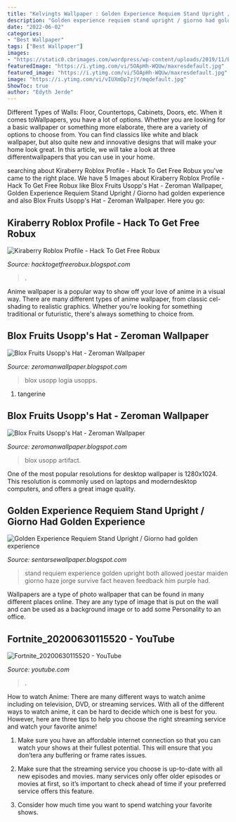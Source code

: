```yaml
---
title: "Kelvingts Wallpaper : Golden Experience Requiem Stand Upright / Giorno Had Golden Experience"
description: "Golden experience requiem stand upright / giorno had golden experience"
date: "2022-06-02"
categories:
- "Best Wallpaper"
tags: ["Best Wallpaper"]
images:
- "https://static0.cbrimages.com/wordpress/wp-content/uploads/2019/11/Best-Logia-Devil-Fruit-Users-Blackbeard.jpg"
featuredImage: "https://i.ytimg.com/vi/5OApHh-WQUw/maxresdefault.jpg"
featured_image: "https://i.ytimg.com/vi/5OApHh-WQUw/maxresdefault.jpg"
image: "https://i.ytimg.com/vi/vIUXmDp7zjY/mqdefault.jpg"
ShowToc: true
author: "Edyth Jerde"
---
```



Different Types of Walls: Floor, Countertops, Cabinets, Doors, etc.
When it comes toWallpapers, you have a lot of options. Whether you are looking for a basic wallpaper or something more elaborate, there are a variety of options to choose from. You can find classics like white and black wallpaper, but also quite new and innovative designs that will make your home look great. In this article, we will take a look at three differentwallpapers that you can use in your home.

	

		
searching about Kiraberry Roblox Profile - Hack To Get Free Robux you've came to the right place. We have 5 Images about Kiraberry Roblox Profile - Hack To Get Free Robux like Blox Fruits Usopp&#039;s Hat - Zeroman Wallpaper, Golden Experience Requiem Stand Upright / Giorno had golden experience and also Blox Fruits Usopp&#039;s Hat - Zeroman Wallpaper. Here you go:
		
    
## Kiraberry Roblox Profile - Hack To Get Free Robux

<img loading=lazy src="https://pm1.narvii.com/6537/bef07c542fb7bb1047dd4a4358d6a39a37a56b21_hq.jpg" onerror="this.onerror=null;this.src='https://tse1.mm.bing.net/th?id=OIP.6XhtE1A_CYcszeDTU5xR_gHaNK&amp;pid=15.1';" alt="Kiraberry Roblox Profile - Hack To Get Free Robux">

_Source: hacktogetfreerobux.blogspot.com_

>. 

	

Anime wallpaper is a popular way to show off your love of anime in a visual way. There are many different types of anime wallpaper, from classic cel-shading to realistic graphics. Whether you're looking for something traditional or futuristic, there's always something to choice from.

    
## Blox Fruits Usopp&#039;s Hat - Zeroman Wallpaper

<img loading=lazy src="https://static0.cbrimages.com/wordpress/wp-content/uploads/2019/11/Best-Logia-Devil-Fruit-Users-Blackbeard.jpg" onerror="this.onerror=null;this.src='https://tse1.mm.bing.net/th?id=OIP.tfyEcbeZaKWj7fcTV0wnFgHaD5&amp;pid=15.1';" alt="Blox Fruits Usopp&#039;s Hat - Zeroman Wallpaper">

_Source: zeromanwallpaper.blogspot.com_

>blox usopp logia usopps. 

	

1. tangerine 

    
## Blox Fruits Usopp&#039;s Hat - Zeroman Wallpaper

<img loading=lazy src="https://i.ytimg.com/vi/vJgu1IyCanM/mqdefault.jpg" onerror="this.onerror=null;this.src='https://tse3.mm.bing.net/th?id=OIP.fQlDr0QSstL2i5E_mJjWLQAAAA&amp;pid=15.1';" alt="Blox Fruits Usopp&#039;s Hat - Zeroman Wallpaper">

_Source: zeromanwallpaper.blogspot.com_

>blox usopp artifact. 

	

One of the most popular resolutions for desktop wallpaper is 1280x1024. This resolution is commonly used on laptops and moderndesktop computers, and offers a great image quality.

    
## Golden Experience Requiem Stand Upright / Giorno Had Golden Experience

<img loading=lazy src="https://i.ytimg.com/vi/vIUXmDp7zjY/mqdefault.jpg" onerror="this.onerror=null;this.src='https://tse2.mm.bing.net/th?id=OIP.y_4DXk4Dq-86QpKLucBMxgAAAA&amp;pid=15.1';" alt="Golden Experience Requiem Stand Upright / Giorno had golden experience">

_Source: sentarsewallpaper.blogspot.com_

>stand requiem experience golden upright both allowed joestar maiden giorno haze jorge survive fact heaven feedback him purple had. 

	



Wallpapers are a type of photo wallpaper that can be found in many different places online. They are any type of image that is put on the wall and can be used as a background image or to add some Personality to an office.

    
## Fortnite_20200630115520 - YouTube

<img loading=lazy src="https://i.ytimg.com/vi/5OApHh-WQUw/maxresdefault.jpg" onerror="this.onerror=null;this.src='https://tse4.mm.bing.net/th?id=OIP.LWPeZQL4-YN87ah1mDeZ9AHaEK&amp;pid=15.1';" alt="Fortnite_20200630115520 - YouTube">

_Source: youtube.com_

>. 

	

How to watch Anime: There are many different ways to watch anime including on television, DVD, or streaming services.
With all of the different ways to watch anime, it can be hard to decide which one is best for you. However, here are three tips to help you choose the right streaming service and watch your favorite anime!
1. Make sure you have an affordable internet connection so that you can watch your shows at their fullest potential. This will ensure that you don’tera any buffering or frame rates issues.

2. Make sure that the streaming service you choose is up-to-date with all new episodes and movies. many services only offer older episodes or movies at first, so it’s important to check ahead of time if your preferred service offers this feature.

3. Consider how much time you want to spend watching your favorite shows.

